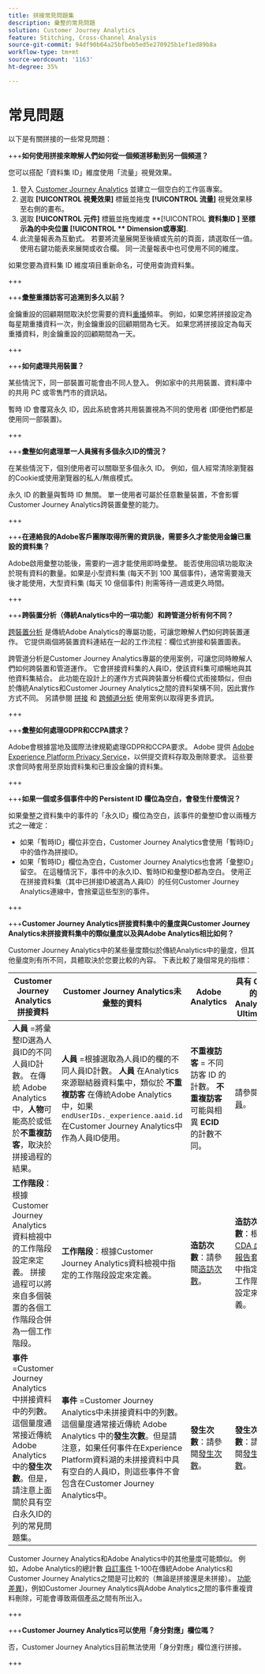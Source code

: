 ```yaml
---
title: 拼接常見問題集
description: 彙整的常見問題
solution: Customer Journey Analytics
feature: Stitching, Cross-Channel Analysis
source-git-commit: 94df90b64a25bfbeb5ed5e270925b1ef1ed89b8a
workflow-type: tm+mt
source-wordcount: '1163'
ht-degree: 35%

---
```


# 常見問題

以下是有關拼接的一些常見問題：

+++**如何使用拼接來瞭解人們如何從一個頻道移動到另一個頻道？**

您可以搭配「資料集 ID」維度使用「流量」視覺效果。

1. 登入 [Customer Journey Analytics](https://analytics.adobe.com) 並建立一個空白的工作區專案。
2. 選取 **[!UICONTROL **&#x200B;視覺效果&#x200B;**]** 標籤並拖曳 **[!UICONTROL **&#x200B;流量&#x200B;**]** 視覺效果移至右側的畫布。
3. 選取 **[!UICONTROL **&#x200B;元件&#x200B;**]** 標籤並拖曳維度 **[!UICONTROL **&#x200B;資料集ID **]** 至標示為的中央位置 **[!UICONTROL ** Dimension或專案&#x200B;**]**.
4. 此流量報表為互動式。 若要將流量展開至後續或先前的頁面，請選取任一值。 使用右鍵功能表來展開或收合欄。 同一流量報表中也可使用不同的維度。

如果您要為資料集 ID 維度項目重新命名，可使用查詢資料集。

+++

+++**彙整重播訪客可追溯到多久以前？**

金鑰重設的回顧期間取決於您需要的資料[重播](explained.md)頻率。 例如，如果您將拼接設定為每星期重播資料一次，則金鑰重設的回顧期間為七天。 如果您將拼接設定為每天重播資料，則金鑰重設的回顧期間為一天。

+++

+++**如何處理共用裝置？**

某些情況下，同一部裝置可能會由不同人登入。 例如家中的共用裝置、資料庫中的共用 PC 或零售門市的資訊站。

暫時 ID 會覆寫永久 ID，因此系統會將共用裝置視為不同的使用者 (即便他們都是使用同一部裝置)。

+++

+++**彙整如何處理單一人員擁有多個永久ID的情況？**

在某些情況下，個別使用者可以關聯至多個永久 ID。 例如，個人經常清除瀏覽器的Cookie或使用瀏覽器的私人/無痕模式。

永久 ID 的數量與暫時 ID 無關。 單一使用者可屬於任意數量裝置，不會影響Customer Journey Analytics跨裝置彙整的能力。

+++

+++**在連絡我的Adobe客戶團隊取得所需的資訊後，需要多久才能使用金鑰已重設的資料集？**

Adobe啟用彙整功能後，需要約一週才能使用即時彙整。 能否使用回填功能取決於現有資料的數量。如果是小型資料集 (每天不到 100 萬個事件)，通常需要幾天後才能使用，大型資料集 (每天 10 億個事件) 則需等待一週或更久時間。

+++

+++**跨裝置分析（傳統Analytics中的一項功能）和跨管道分析有何不同？**

[跨裝置分析](https://experienceleague.adobe.com/docs/analytics/components/cda/overview.html) 是傳統Adobe Analytics的專屬功能，可讓您瞭解人們如何跨裝置運作。 它提供兩個將裝置資料連結在一起的工作流程：欄位式拚接和裝置圖表。

跨管道分析是Customer Journey Analytics專屬的使用案例，可讓您同時瞭解人們如何跨裝置和管道運作。 它會拼接資料集的人員ID，使該資料集可順暢地與其他資料集結合。 此功能在設計上的運作方式與跨裝置分析欄位式銜接類似，但由於傳統Analytics和Customer Journey Analytics之間的資料架構不同，因此實作方式不同。 另請參閱 [拼接](overview.md) 和 [跨頻道分析](../use-cases/cross-channel/cross-channel.md) 使用案例以取得更多資訊。

+++

+++**彙整如何處理GDPR和CCPA請求？**

Adobe會根據當地及國際法律規範處理GDPR和CCPA要求。 Adobe 提供 [Adobe Experience Platform Privacy Service](https://experienceleague.adobe.com/docs/experience-platform/privacy/home.html?lang=zh-Hant)，以供提交資料存取及刪除要求。 這些要求會同時套用至原始資料集和已重設金鑰的資料集。

+++

+++**如果一個或多個事件中的 Persistent ID 欄位為空白，會發生什麼情況？**

如果彙整之資料集中的事件的「永久ID」欄位為空白，該事件的彙整ID會以兩種方式之一確定：

* 如果「暫時ID」欄位非空白，Customer Journey Analytics會使用「暫時ID」中的值作為拼接ID。
* 如果「暫時ID」欄位為空白，Customer Journey Analytics也會將「彙整ID」留空。 在這種情況下，事件中的永久ID、暫時ID和彙整ID都為空白。 使用正在拼接資料集（其中已拼接ID被選為人員ID）的任何Customer Journey Analytics連線中，會捨棄這些型別的事件。

+++

+++**Customer Journey Analytics拼接資料集中的量度與Customer Journey Analytics未拼接資料集中的類似量度以及與Adobe Analytics相比如何？**

Customer Journey Analytics中的某些量度類似於傳統Analytics中的量度，但其他量度則有所不同，具體取決於您要比較的內容。 下表比較了幾個常見的指標：

| **Customer Journey Analytics拼接資料** | **Customer Journey Analytics未彙整的資料** | **Adobe Analytics** | **具有 CDA 的 Analytics Ultimate** |
| ----- | ----- | ----- | ----- |
| **人員** =將彙整ID選為人員ID的不同人員ID計數。 在傳統 Adobe Analytics 中，**人物**&#x200B;可能高於或低於&#x200B;**不重複訪客**，取決於拼接過程的結果。 | **人員** =根據選取為人員ID的欄的不同人員ID計數。 **人員** 在Analytics來源聯結器資料集中，類似於 **不重複訪客** 在傳統Adobe Analytics中，如果 `endUserIDs._experience.aaid.id` 在Customer Journey Analytics中作為人員ID使用。 | **不重複訪客** = 不同訪客 ID 的計數。 **不重複訪客**&#x200B;可能與相異 **ECID** 的計數不同。 | 請參閱[人員](https://experienceleague.adobe.com/docs/analytics/components/metrics/people.html?lang=zh-Hant)。 |
| **工作階段**：根據Customer Journey Analytics資料檢視中的工作階段設定來定義。 拼接過程可以將來自多個裝置的各個工作階段合併為一個工作階段。 | **工作階段**：根據Customer Journey Analytics資料檢視中指定的工作階段設定來定義。 | **造訪次數**：請參閱[造訪次數](https://experienceleague.adobe.com/docs/analytics/components/metrics/visits.html?lang=zh-Hant)。 | **造訪次數**：根據 [CDA 虛擬報告套裝](https://experienceleague.adobe.com/docs/analytics/components/cda/setup.html?lang=zh-Hant)中指定的工作階段設定來定義。 |
| **事件** =Customer Journey Analytics中拼接資料中的列數。 這個量度通常接近傳統 Adobe Analytics 中的&#x200B;**發生次數**。但是，請注意上面關於具有空白永久ID的列的常見問題集。 | **事件** =Customer Journey Analytics中未拼接資料中的列數。 這個量度通常接近傳統 Adobe Analytics 中的&#x200B;**發生次數**。但是請注意，如果任何事件在Experience Platform資料湖的未拼接資料中具有空白的人員ID，則這些事件不會包含在Customer Journey Analytics中。 | **發生次數**：請參閱[發生次數](https://experienceleague.adobe.com/docs/analytics/components/metrics/occurrences.html?lang=zh-Hant)。 | **發生次數**：請參閱[發生次數](https://experienceleague.adobe.com/docs/analytics/components/metrics/occurrences.html?lang=zh-Hant)。 |

Customer Journey Analytics和Adobe Analytics中的其他量度可能類似。 例如，Adobe Analytics的總計數 [自訂事件](https://experienceleague.adobe.com/docs/analytics/components/metrics/custom-events.html?lang=zh-Hant) 1-100在傳統Adobe Analytics和Customer Journey Analytics之間是可比較的（無論是拼接還是未拼接）。 [功能差異](/help/getting-started/aa-vs-cja/cja-aa.md))，例如Customer Journey Analytics與Adobe Analytics之間的事件重複資料刪除，可能會導致兩個產品之間有所出入。

+++

+++**Customer Journey Analytics可以使用「身分對應」欄位嗎？**

否，Customer Journey Analytics目前無法使用「身分對應」欄位進行拼接。

+++
